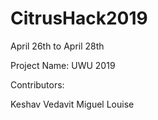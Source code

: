 # CitrusHack2019
April 26th to April 28th

Project Name: UWU 2019


Contributors:

Keshav
Vedavit
Miguel
Louise
